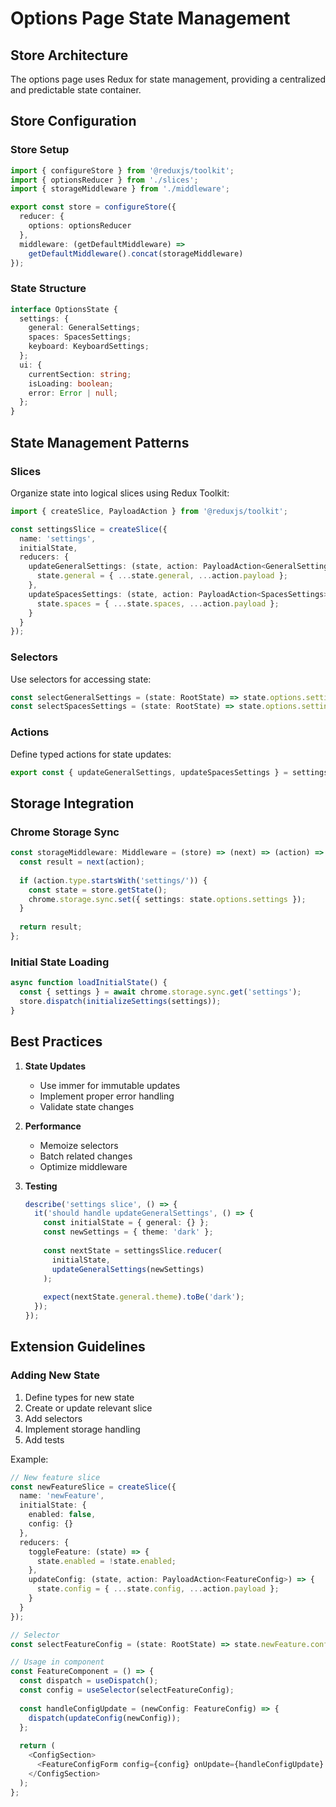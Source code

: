 # Options Page State Management

## Store Architecture

The options page uses Redux for state management, providing a centralized and predictable state container.

## Store Configuration

### Store Setup

```typescript
import { configureStore } from '@reduxjs/toolkit';
import { optionsReducer } from './slices';
import { storageMiddleware } from './middleware';

export const store = configureStore({
  reducer: {
    options: optionsReducer
  },
  middleware: (getDefaultMiddleware) =>
    getDefaultMiddleware().concat(storageMiddleware)
});
```

### State Structure

```typescript
interface OptionsState {
  settings: {
    general: GeneralSettings;
    spaces: SpacesSettings;
    keyboard: KeyboardSettings;
  };
  ui: {
    currentSection: string;
    isLoading: boolean;
    error: Error | null;
  };
}
```

## State Management Patterns

### Slices

Organize state into logical slices using Redux Toolkit:

```typescript
import { createSlice, PayloadAction } from '@reduxjs/toolkit';

const settingsSlice = createSlice({
  name: 'settings',
  initialState,
  reducers: {
    updateGeneralSettings: (state, action: PayloadAction<GeneralSettings>) => {
      state.general = { ...state.general, ...action.payload };
    },
    updateSpacesSettings: (state, action: PayloadAction<SpacesSettings>) => {
      state.spaces = { ...state.spaces, ...action.payload };
    }
  }
});
```

### Selectors

Use selectors for accessing state:

```typescript
const selectGeneralSettings = (state: RootState) => state.options.settings.general;
const selectSpacesSettings = (state: RootState) => state.options.settings.spaces;
```

### Actions

Define typed actions for state updates:

```typescript
export const { updateGeneralSettings, updateSpacesSettings } = settingsSlice.actions;
```

## Storage Integration

### Chrome Storage Sync

```typescript
const storageMiddleware: Middleware = (store) => (next) => (action) => {
  const result = next(action);
  
  if (action.type.startsWith('settings/')) {
    const state = store.getState();
    chrome.storage.sync.set({ settings: state.options.settings });
  }
  
  return result;
};
```

### Initial State Loading

```typescript
async function loadInitialState() {
  const { settings } = await chrome.storage.sync.get('settings');
  store.dispatch(initializeSettings(settings));
}
```

## Best Practices

1. **State Updates**
   - Use immer for immutable updates
   - Implement proper error handling
   - Validate state changes

2. **Performance**
   - Memoize selectors
   - Batch related changes
   - Optimize middleware

3. **Testing**
   ```typescript
   describe('settings slice', () => {
     it('should handle updateGeneralSettings', () => {
       const initialState = { general: {} };
       const newSettings = { theme: 'dark' };
       
       const nextState = settingsSlice.reducer(
         initialState,
         updateGeneralSettings(newSettings)
       );
       
       expect(nextState.general.theme).toBe('dark');
     });
   });
   ```

## Extension Guidelines

### Adding New State

1. Define types for new state
2. Create or update relevant slice
3. Add selectors
4. Implement storage handling
5. Add tests

Example:

```typescript
// New feature slice
const newFeatureSlice = createSlice({
  name: 'newFeature',
  initialState: {
    enabled: false,
    config: {}
  },
  reducers: {
    toggleFeature: (state) => {
      state.enabled = !state.enabled;
    },
    updateConfig: (state, action: PayloadAction<FeatureConfig>) => {
      state.config = { ...state.config, ...action.payload };
    }
  }
});

// Selector
const selectFeatureConfig = (state: RootState) => state.newFeature.config;

// Usage in component
const FeatureComponent = () => {
  const dispatch = useDispatch();
  const config = useSelector(selectFeatureConfig);
  
  const handleConfigUpdate = (newConfig: FeatureConfig) => {
    dispatch(updateConfig(newConfig));
  };
  
  return (
    <ConfigSection>
      <FeatureConfigForm config={config} onUpdate={handleConfigUpdate} />
    </ConfigSection>
  );
};